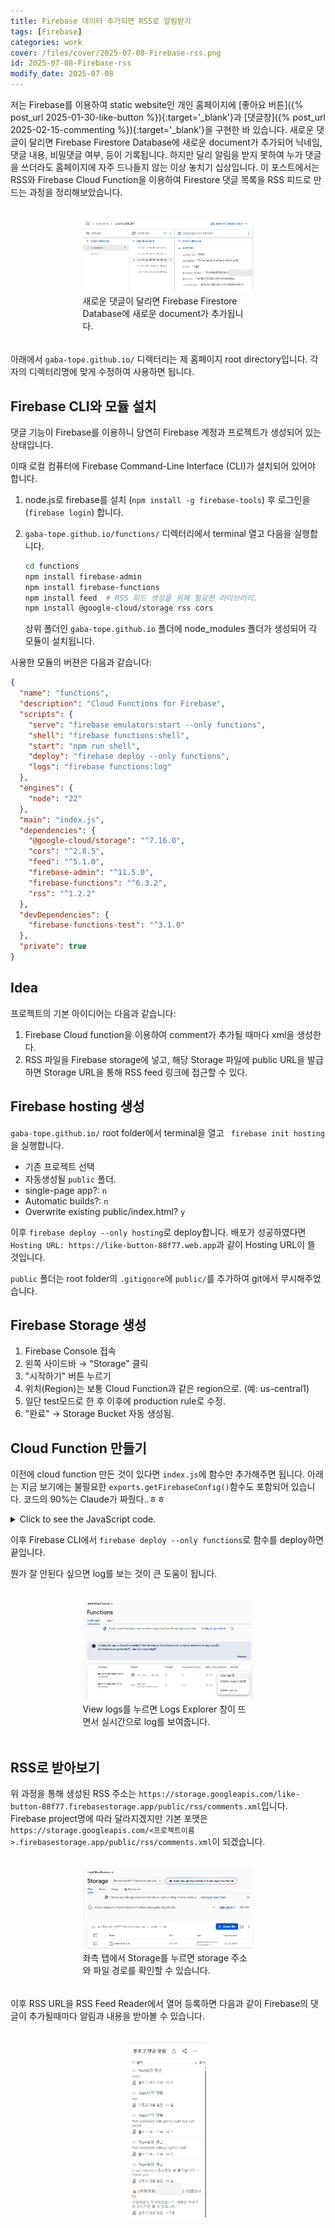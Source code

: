 ```yaml
---
title: Firebase 데이터 추가되면 RSS로 알림받기
tags: [Firebase]
categories: work
cover: /files/cover/2025-07-08-Firebase-rss.png
id: 2025-07-08-Firebase-rss
modify_date: 2025-07-08
---
```


저는 Firebase를 이용하여 static website인 개인 홈페이지에 [좋아요 버튼]({% post_url 2025-01-30-like-button %}){:target='_blank'}과 [댓글창]({% post_url 2025-02-15-commenting %}){:target='_blank'}을 구현한 바 있습니다. 새로운 댓글이 달리면 Firebase Firestore Database에 새로운 document가 추가되어 닉네임, 댓글 내용, 비밀댓글 여부, 등이 기록됩니다. 하지만 달리 알림을 받지 못하여 누가 댓글을 쓰더라도 홈페이지에 자주 드나들지 않는 이상 놓치기 십상입니다. 이 포스트에서는 RSS와 Firebase Cloud Function을 이용하여 Firestore 댓글 목록을 RSS 피드로 만드는 과정을 정리해보았습니다.

<!--more-->

<div class="row" style="display: flex; justify-content: center;">
    <div style="position:relative; float:left; padding:5px; width:70%">
        <figure>
        <a href="/files/img/2025-07-08-Firebase-rss/Firebase_Firestore_Comment.webp" data-lightbox="vis">
            <img src = "/files/img/2025-07-08-Firebase-rss/Firebase_Firestore_Comment.webp" alt=""
            title = "Firebase_Firestore_Comment" width="100%">
        </a>
        <figcaption>새로운 댓글이 달리면 Firebase Firestore Database에 새로운 document가 추가됩니다.</figcaption>
        </figure>
    </div>
</div>

아래에서 `gaba-tope.github.io/` 디렉터리는 제 홈페이지 root directory입니다. 각자의 디렉터리명에 맞게 수정하여 사용하면 됩니다.

## Firebase CLI와 모듈 설치

댓글 기능이 Firebase를 이용하니 당연히 Firebase 계정과 프로젝트가 생성되어 있는 상태입니다. 

이때 로컬 컴퓨터에 Firebase Command-Line Interface (CLI)가 설치되어 있어야 합니다.

1. node.js로 firebase를 설치 (`npm install -g firebase-tools`) 후 로그인을 (`firebase login`) 합니다.
2. `gaba-tope.github.io/functions/` 디렉터리에서 terminal 열고 다음을 실행합니다.

    ```bash
    cd functions 
    npm install firebase-admin
    npm install firebase-functions
    npm install feed  # RSS 피드 생성을 위해 필요한 라이브러리.
    npm install @google-cloud/storage rss cors
    ```
    상위 폴더인 `gaba-tope.github.io` 폴더에 node_modules 폴더가 생성되어 각 모듈이 설치됩니다.

사용한 모듈의 버젼은 다음과 같습니다:

```json
{
  "name": "functions",
  "description": "Cloud Functions for Firebase",
  "scripts": {
    "serve": "firebase emulators:start --only functions",
    "shell": "firebase functions:shell",
    "start": "npm run shell",
    "deploy": "firebase deploy --only functions",
    "logs": "firebase functions:log"
  },
  "engines": {
    "node": "22"
  },
  "main": "index.js",
  "dependencies": {
    "@google-cloud/storage": "^7.16.0",
    "cors": "^2.8.5",
    "feed": "^5.1.0",
    "firebase-admin": "^11.5.0",
    "firebase-functions": "^6.3.2",
    "rss": "^1.2.2"
  },
  "devDependencies": {
    "firebase-functions-test": "^3.1.0"
  },
  "private": true
}
```

## Idea

프로젝트의 기본 아이디어는 다음과 같습니다:

1. Firebase Cloud function을 이용하여 comment가 추가될 때마다 xml을 생성한다.
2. RSS 파일을 Firebase storage에 넣고, 해당 Storage 파일에 public URL을 발급하면 Storage URL을 통해 RSS feed 링크에 접근할 수 있다.

## Firebase hosting 생성

`gaba-tope.github.io/` root folder에서 terminal을 열고 ``` firebase init hosting```을 실행합니다.

- 기존 프로젝트 선택
- 자동생성될 `public` 폴더.
- single-page app?: `n`
- Automatic builds?: `n`
- Overwrite existing public/index.html? `y`

이후 `firebase deploy --only hosting`로 deploy합니다.
배포가 성공하였다면 `Hosting URL: https://like-button-88f77.web.app`과 같이 Hosting URL이 뜰 것입니다.

`public` 폴더는 root folder의 `.gitignore`에 `public/`를 추가하여 git에서 무시해주었습니다.

## Firebase Storage 생성

1. Firebase Console 접속
2. 왼쪽 사이드바 → "Storage" 클릭
3. "시작하기" 버튼 누르기
4. 위치(Region)는 보통 Cloud Function과 같은 region으로. (예: us-central1)
5. 일단 test모드로 한 후 이후에 production rule로 수정.
6. "완료" → Storage Bucket 자동 생성됨.

## Cloud Function 만들기

이전에 cloud function 만든 것이 있다면 `index.js`에 함수만 추가해주면 됩니다. 아래는 지금 보기에는 불필요한 `exports.getFirebaseConfig()`함수도 포함되어 있습니다. 코드의 90%는 Claude가 짜줬다..ㅎㅎ

<details>
<summary> Click to see the JavaScript code. </summary>

{% highlight javascript %}
// Make sure you DEPLOY function after changing this script.
// firebase-function module v3 used
//const functions = require('firebase-functions');
const { onRequest } = require('firebase-functions/v2/https');
const admin = require('firebase-admin');
const fs = require('fs');
const path = require('path');
const cors = require('cors')({
  origin: [
    'http://localhost:4000',
    'https://gaba-tope.github.io'
  ],
}); 
//const cors = require('cors')({ origin: 'http://localhost:4000' }); // Replace with your Jekyll site's origin
const RSS = require('rss');
const { Storage } = require('@google-cloud/storage');

// Firebase Admin 초기화
if (!admin.apps.length) {
  admin.initializeApp();
}

// Cloud Function: Fetch Firebase Config
exports.getFirebaseConfig = onRequest({
  memory: '256MiB',
  cpu: 1,
  timeoutSeconds: 60,
}, (req, res) => {
  const configFilePath = path.join(__dirname, 'firebase-config.json'); 

  try {
    cors(req, res, () => {
        const configData = fs.readFileSync(configFilePath, 'utf8');
        res.json(JSON.parse(configData));
      });
    //const configData = fs.readFileSync(configFilePath, 'utf8');
    //res.json(JSON.parse(configData)); 
  } catch (error) {
    console.error('Error reading config file:', error);
    res.status(500).send('Error reading configuration');
  }
});

// Cloud Function: Generate Comment RSS
const bucketName = 'like-button-88f77.appspot.com';
const db = admin.firestore();
const storage = new Storage();

// 댓글이 추가될 때마다 RSS 피드 생성
const { onDocumentCreated } = require('firebase-functions/v2/firestore');

exports.generateCommentRSS =  onDocumentCreated({
  document: 'comments/{commentId}',
  memory: '256MiB',
  cpu: 1,
  timeoutSeconds: 60,
}, async (event) => {
  //const bucketName = 'like-button-88f77.appspot.com';
  try {
    const newComment = { 
      id: event.params.commentId, 
      ...event.data.data() 
    };

    // Firebase Storage 기본 버킷 사용 (자동으로 올바른 버킷명 가져옴)
    const bucket = admin.storage().bucket();
    const bucketName = bucket.name;
    console.log('Using bucket:', bucketName);

    // 전체 최신 댓글 20개 가져오기 (모든 포스트 통합)
    const recentCommentsSnapshot = await db.collection('comments')
      .orderBy('timestamp', 'desc')
      .limit(20)
      .get();

    // RSS 피드 생성
    const feed = new RSS({
      title: '블로그 댓글 알림',
      description: '새로운 댓글이 달렸을 때 알림을 받아보세요',
      feed_url: `https://storage.googleapis.com/${bucketName}/public/rss/comments.xml`,
      site_url: 'https://gaba-tope.github.io/',
      language: 'ko-kr',
      copyright: "2024 Tope's Cytoplasm",
      ttl: 120 
    });

    // 댓글들을 RSS 아이템으로 추가
    const comments = [];
    recentCommentsSnapshot.forEach(doc => {
      comments.push({ id: doc.id, ...doc.data() });
    });

    comments.forEach(comment => {
      // 비밀댓글 처리
      const isSecret = comment.isSecret || false;
      const title = isSecret 
        ? `🔒 [비밀댓글] ${comment.name}님이 댓글을 남겼습니다`
        : `💬 ${comment.name}님의 댓글`;
        
      const description = isSecret 
        ? '비밀댓글이 작성되었습니다. 내용은 작성자와 관리자만 볼 수 있습니다.'
        : comment.message;

      const postUrl = comment.postId 
        ? `https://gaba-tope.github.io${comment.postId}#comment-${comment.id}`
        : 'https://gaba-tope.github.io/';

      feed.item({
        title: title,
        description: description,
        url: postUrl,
        guid: `comment-${comment.id}`,
        date: comment.timestamp ? comment.timestamp.toDate() : new Date(),
        categories: ['댓글', isSecret ? '비밀댓글' : '일반댓글'],
        author: comment.name
      });
    });

    // Generate XML
    const xml = feed.xml({ indent: true });

    // 버킷이 존재하는지 확인
    const [bucketExists] = await bucket.exists();
    if (!bucketExists) {
      console.error('Storage bucket does not exist. Please create Firebase Storage first.');
      throw new Error('Storage bucket not found');
    }

    // Save RSS XML to Cloud Storage
     const file = bucket.file('public/rss/comments.xml');
    
    await file.save(xml, {
      metadata: {
        contentType: 'application/rss+xml; charset=utf-8',
        cacheControl: 'public, max-age=300' // 5분 캐시
      }
    });

    // Make the file public
    await file.makePublic();

    const publicUrl = `https://storage.googleapis.com/${bucketName}/public/rss/comments.xml`;
    console.log(`RSS feed updated:`, publicUrl);
    
    return null;
  } catch (error){
    console.error('RSS 생성 실패:', error);
    // Error Specifics
    if (error.code === 404) {
      console.error('Bucket not found. Please check if Firebase Storage is properly initialized.');
    }
    
    throw new Error('RSS feed generation failed: ' + error.message);
  }
});
{% endhighlight %}
</details>

이후 Firebase CLI에서 `firebase deploy --only functions`로 함수를 deploy하면 끝입니다.

뭔가 잘 안된다 싶으면 log를 보는 것이 큰 도움이 됩니다.

<div class="row" style="display: flex; justify-content: center;">
    <div style="position:relative; float:left; padding:5px; width:70%">
        <figure>
        <a href="/files/img/2025-07-08-Firebase-rss/Firebase_view_logs.webp" data-lightbox="vis">
            <img src = "/files/img/2025-07-08-Firebase-rss/Firebase_view_logs.webp" alt=""
            title = "Firebase_view_logs" width="100%">
        </a>
        <figcaption>View logs를 누르면 Logs Explorer 창이 뜨면서 실시간으로 log를 보여줍니다.</figcaption>
        </figure>
    </div>
</div>

## RSS로 받아보기

위 과정을 통해 생성된 RSS 주소는 `https://storage.googleapis.com/like-button-88f77.firebasestorage.app/public/rss/comments.xml`입니다. Firebase project명에 따라 달라지겠지만 기본 포맷은 `https://storage.googleapis.com/<프로젝트이름>.firebasestorage.app/public/rss/comments.xml`이 되겠습니다.

<div class="row" style="display: flex; justify-content: center;">
    <div style="position:relative; float:left; padding:5px; width:70%">
        <figure>
        <a href="/files/img/2025-07-08-Firebase-rss/Firebase_storage.webp" data-lightbox="vis">
            <img src = "/files/img/2025-07-08-Firebase-rss/Firebase_storage.webp" alt=""
            title = "Firebase_storage" width="100%">
        </a>
        <figcaption>좌측 탭에서 Storage를 누르면 storage 주소와 파일 경로를 확인할 수 있습니다.</figcaption>
        </figure>
    </div>
</div>

이후 RSS URL을 RSS Feed Reader에서 열어 등록하면 다음과 같이 Firebase의 댓글이 추가될때마다 알림과 내용을 받아볼 수 있습니다.

<div class="row" style="display: flex; justify-content: center;">
    <div style="position:relative; float:left; padding:5px; width:40%">
        <figure>
        <a href="/files/img/2025-07-08-Firebase-rss/Blog_comment_RSS.webp" data-lightbox="vis">
            <img src = "/files/img/2025-07-08-Firebase-rss/Blog_comment_RSS.webp" alt=""
            title = "Blog_comment_RSS" width="100%">
        </a>
        <figcaption></figcaption>
        </figure>
    </div>
</div>